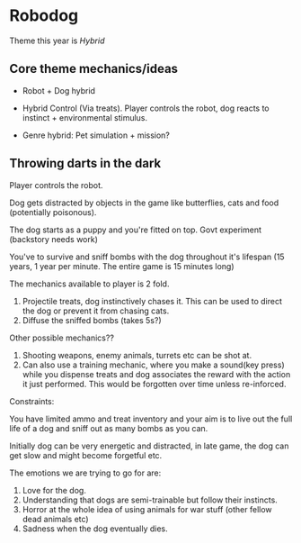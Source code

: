 # Robodog

Theme this year is *Hybrid*

## Core theme mechanics/ideas

- Robot + Dog hybrid
- Hybrid Control (Via treats). Player controls the robot, dog reacts to instinct + environmental stimulus.

- Genre hybrid: Pet simulation + mission?

## Throwing darts in the dark

Player controls the robot.

Dog gets distracted by objects in the game like butterflies, cats and food (potentially poisonous).

The dog starts as a puppy and you're fitted on top. Govt experiment (backstory needs work)

You've to survive and sniff bombs with the dog throughout it's lifespan (15 years, 1 year per minute. The entire game is 15 minutes long)

The mechanics available to player is 2 fold.

1. Projectile treats, dog instinctively chases it. This can be used to direct the dog or prevent it from chasing cats.
2. Diffuse the sniffed bombs (takes 5s?)

Other possible mechanics??

1. Shooting weapons, enemy animals, turrets etc can be shot at.
2. Can also use a training mechanic, where you make a sound(key press) while you dispense treats and dog associates the reward with the action it just performed. This would be forgotten over time unless re-inforced.

Constraints:

You have limited ammo and treat inventory and your aim is to live out the full life of a dog and sniff out as many bombs as you can.

Initially dog can be very energetic and distracted, in late game, the dog can get slow and might become forgetful etc.

The emotions we are trying to go for are:

1. Love for the dog.
2. Understanding that dogs are semi-trainable but follow their instincts.
3. Horror at the whole idea of using animals for war stuff (other fellow dead animals etc)
4. Sadness when the dog eventually dies.
